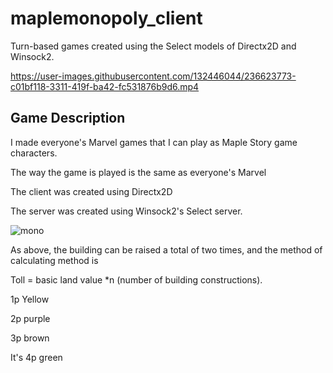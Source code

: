 # maplemonopoly_client
Turn-based games created using the Select models of Directx2D and Winsock2.



https://user-images.githubusercontent.com/132446044/236623773-c01bf118-3311-419f-ba42-fc531876b9d6.mp4

## Game Description
I made everyone's Marvel games that I can play as Maple Story game characters.

The way the game is played is the same as everyone's Marvel 

The client was created using Directx2D

The server was created using Winsock2's Select server.

![mono](https://user-images.githubusercontent.com/132446044/236624181-b2be27b0-14d0-4603-97b7-4e3cb518d257.png)

As above, the building can be raised a total of two times, and the method of calculating method is

Toll = basic land value *n (number of building constructions).

1p Yellow

2p purple

3p brown

It's 4p green
